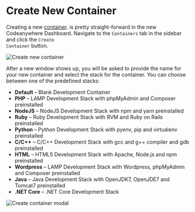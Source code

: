 # Create New Container

Creating a new [container](/getting-started/faq/what-is-a-container). is pretty straight-forward in the new Codeanywhere Dashboard. Navigate to the <code>Containers</code> tab in the sidebar and click the <code>Create Container</code> button.

<p><img src="/images/dashboard/containers/1.png" alt="Create new container" class="width-90"/></p>

After a new window shows up, you will be asked to provide the name for your new container and select the stack for the container. You can choose between one of the predefined stacks:

- **Default** – Blank Development Container
- **PHP** – LAMP Development Stack with phpMyAdmin and Composer preinstalled
- **NodeJS** – NodeJS Development Stack with npm and yarn preinstalled
- **Ruby** – Ruby Development Stack with RVM and Ruby on Rails preinstalled
- **Python** – Python Development Stack with pyenv, pip and virtualenv preinstalled
- **C/C++** – C/C++ Development Stack with gcc and g++ compiler and gdb preinstalled
- **HTML** – HTML5 Development Stack with Apache, Node.js and npm preinstalled
- **Wordpress** – LAMP Development Stack with Wordpress, phpMyAdmin and Composer preinstalled
- **Java** – Java Development Stack with OpenJDK7, OpenJDE7 and Tomcat7 preinstalled
- **.NET Core** – .NET Core Development Stack

<p><img src="/images/dashboard/containers/2.png" alt="Create container modal" class="width-90"/></p>
